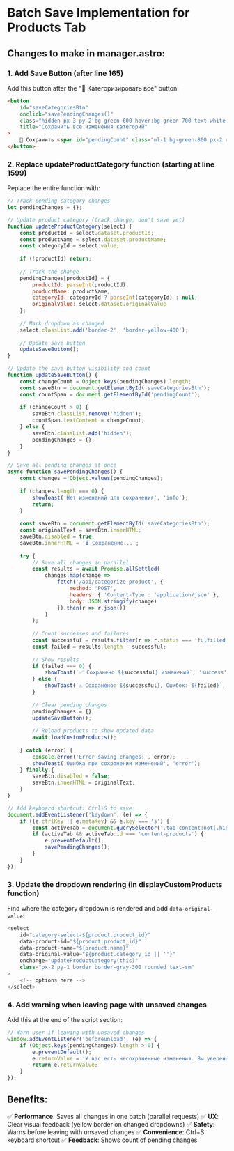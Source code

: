 # Batch Save Implementation for Products Tab

## Changes to make in manager.astro:

### 1. Add Save Button (after line 165)

Add this button after the "🤖 Категоризировать все" button:

```html
<button 
    id="saveCategoriesBtn"
    onclick="savePendingChanges()" 
    class="hidden px-3 py-2 bg-green-600 hover:bg-green-700 text-white text-sm font-medium rounded-lg"
    title="Сохранить все изменения категорий"
>
    💾 Сохранить <span id="pendingCount" class="ml-1 bg-green-800 px-2 rounded-full">0</span>
</button>
```

### 2. Replace updateProductCategory function (starting at line 1599)

Replace the entire function with:

```javascript
// Track pending category changes
let pendingChanges = {};

// Update product category (track change, don't save yet)
function updateProductCategory(select) {
    const productId = select.dataset.productId;
    const productName = select.dataset.productName;
    const categoryId = select.value;
    
    if (!productId) return;
    
    // Track the change
    pendingChanges[productId] = {
        productId: parseInt(productId),
        productName: productName,
        categoryId: categoryId ? parseInt(categoryId) : null,
        originalValue: select.dataset.originalValue
    };
    
    // Mark dropdown as changed
    select.classList.add('border-2', 'border-yellow-400');
    
    // Update save button
    updateSaveButton();
}

// Update the save button visibility and count
function updateSaveButton() {
    const changeCount = Object.keys(pendingChanges).length;
    const saveBtn = document.getElementById('saveCategoriesBtn');
    const countSpan = document.getElementById('pendingCount');
    
    if (changeCount > 0) {
        saveBtn.classList.remove('hidden');
        countSpan.textContent = changeCount;
    } else {
        saveBtn.classList.add('hidden');
        pendingChanges = {};
    }
}

// Save all pending changes at once
async function savePendingChanges() {
    const changes = Object.values(pendingChanges);
    
    if (changes.length === 0) {
        showToast('Нет изменений для сохранения', 'info');
        return;
    }
    
    const saveBtn = document.getElementById('saveCategoriesBtn');
    const originalText = saveBtn.innerHTML;
    saveBtn.disabled = true;
    saveBtn.innerHTML = '⏳ Сохранение...';
    
    try {
        // Save all changes in parallel
        const results = await Promise.allSettled(
            changes.map(change =>
                fetch('/api/categorize-product', {
                    method: 'POST',
                    headers: { 'Content-Type': 'application/json' },
                    body: JSON.stringify(change)
                }).then(r => r.json())
            )
        );
        
        // Count successes and failures
        const successful = results.filter(r => r.status === 'fulfilled' && r.value.success).length;
        const failed = results.length - successful;
        
        // Show results
        if (failed === 0) {
            showToast(`✅ Сохранено ${successful} изменений`, 'success');
        } else {
            showToast(`⚠️ Сохранено: ${successful}, Ошибок: ${failed}`, 'warning');
        }
        
        // Clear pending changes
        pendingChanges = {};
        updateSaveButton();
        
        // Reload products to show updated data
        await loadCustomProducts();
        
    } catch (error) {
        console.error('Error saving changes:', error);
        showToast('Ошибка при сохранении изменений', 'error');
    } finally {
        saveBtn.disabled = false;
        saveBtn.innerHTML = originalText;
    }
}

// Add keyboard shortcut: Ctrl+S to save
document.addEventListener('keydown', (e) => {
    if ((e.ctrlKey || e.metaKey) && e.key === 's') {
        const activeTab = document.querySelector('.tab-content:not(.hidden)');
        if (activeTab && activeTab.id === 'content-products') {
            e.preventDefault();
            savePendingChanges();
        }
    }
});
```

### 3. Update the dropdown rendering (in displayCustomProducts function)

Find where the category dropdown is rendered and add `data-original-value`:

```javascript
<select 
    id="category-select-${product.product_id}" 
    data-product-id="${product.product_id}" 
    data-product-name="${product.name}"
    data-original-value="${product.category_id || ''}"
    onchange="updateProductCategory(this)" 
    class="px-2 py-1 border border-gray-300 rounded text-sm"
>
    <!-- options here -->
</select>
```

### 4. Add warning when leaving page with unsaved changes

Add this at the end of the script section:

```javascript
// Warn user if leaving with unsaved changes
window.addEventListener('beforeunload', (e) => {
    if (Object.keys(pendingChanges).length > 0) {
        e.preventDefault();
        e.returnValue = 'У вас есть несохраненные изменения. Вы уверены, что хотите покинуть страницу?';
        return e.returnValue;
    }
});
```

## Benefits:

✅ **Performance**: Saves all changes in one batch (parallel requests)
✅ **UX**: Clear visual feedback (yellow border on changed dropdowns)
✅ **Safety**: Warns before leaving with unsaved changes
✅ **Convenience**: Ctrl+S keyboard shortcut
✅ **Feedback**: Shows count of pending changes

